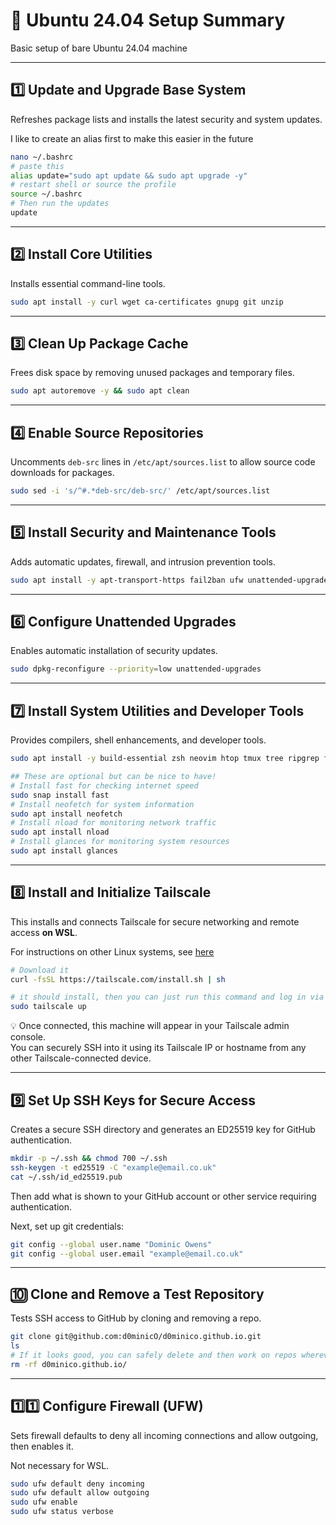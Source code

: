 # 🧰 Ubuntu 24.04 Setup Summary

Basic setup of bare Ubuntu 24.04 machine

---

## 1️⃣ Update and Upgrade Base System
Refreshes package lists and installs the latest security and system updates.

I like to create an alias first to make this easier in the future

```bash
nano ~/.bashrc
# paste this
alias update="sudo apt update && sudo apt upgrade -y"
# restart shell or source the profile
source ~/.bashrc
# Then run the updates
update
```

---

## 2️⃣ Install Core Utilities
Installs essential command-line tools.

```bash
sudo apt install -y curl wget ca-certificates gnupg git unzip
```

---

## 3️⃣ Clean Up Package Cache
Frees disk space by removing unused packages and temporary files.

```bash
sudo apt autoremove -y && sudo apt clean
```

---

## 4️⃣ Enable Source Repositories
Uncomments `deb-src` lines in `/etc/apt/sources.list` to allow source code downloads for packages.

```bash
sudo sed -i 's/^#.*deb-src/deb-src/' /etc/apt/sources.list
```

---

## 5️⃣ Install Security and Maintenance Tools
Adds automatic updates, firewall, and intrusion prevention tools.

```bash
sudo apt install -y apt-transport-https fail2ban ufw unattended-upgrades
```

---

## 6️⃣ Configure Unattended Upgrades
Enables automatic installation of security updates.

```bash
sudo dpkg-reconfigure --priority=low unattended-upgrades
```

---

## 7️⃣ Install System Utilities and Developer Tools
Provides compilers, shell enhancements, and developer tools.

```bash
sudo apt install -y build-essential zsh neovim htop tmux tree ripgrep fd-find

## These are optional but can be nice to have!
# Install fast for checking internet speed
sudo snap install fast
# Install neofetch for system information
sudo apt install neofetch
# Install nload for monitoring network traffic
sudo apt install nload
# Install glances for monitoring system resources
sudo apt install glances
```

---

## 8️⃣ Install and Initialize Tailscale
This installs and connects Tailscale for secure networking and remote access **on WSL**.

For instructions on other Linux systems, see [here](https://tailscale.com/kb/1031/install-linux)

```bash
# Download it
curl -fsSL https://tailscale.com/install.sh | sh

# it should install, then you can just run this command and log in via browser
sudo tailscale up
```

💡 Once connected, this machine will appear in your Tailscale admin console.  
You can securely SSH into it using its Tailscale IP or hostname from any other Tailscale-connected device.

---

## 9️⃣ Set Up SSH Keys for Secure Access
Creates a secure SSH directory and generates an ED25519 key for GitHub authentication.

```bash
mkdir -p ~/.ssh && chmod 700 ~/.ssh
ssh-keygen -t ed25519 -C "example@email.co.uk"
cat ~/.ssh/id_ed25519.pub
```

Then add what is shown to your GitHub account or other service requiring authentication.

Next, set up git credentials:
```bash
git config --global user.name "Dominic Owens"
git config --global user.email "example@email.co.uk"
```

---

## 🔟 Clone and Remove a Test Repository
Tests SSH access to GitHub by cloning and removing a repo.

```bash
git clone git@github.com:d0minicO/d0minico.github.io.git
ls
# If it looks good, you can safely delete and then work on repos wherever
rm -rf d0minico.github.io/
```

---

## 1️⃣1️⃣ Configure Firewall (UFW)
Sets firewall defaults to deny all incoming connections and allow outgoing, then enables it.

Not necessary for WSL.

```bash
sudo ufw default deny incoming
sudo ufw default allow outgoing
sudo ufw enable
sudo ufw status verbose
```
